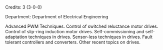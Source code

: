 Credits: 3 (3-0-0)

Department: Department of Electrical Engineering

Advanced PWM Techniques. Control of switched reluctance motor drives. Control of slip-ring induction motor drives. Self-commissioning and self-adaptation techniques in drives. Sensor-less techniques in drives. Fault tolerant controllers and converters. Other recent topics on drives.